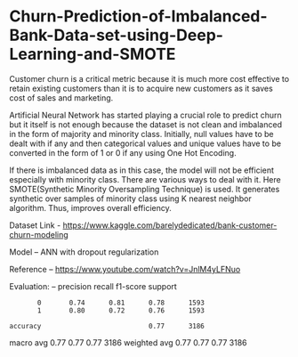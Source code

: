 # Churn-Prediction-of-Imbalanced-Bank-Data-set-using-Deep-Learning-and-SMOTE

Customer churn is a critical metric because it is much more cost effective to retain existing customers than it is to acquire new customers as it saves cost of sales and marketing.

Artificial Neural Network has started playing a crucial role to predict churn but it itself is not enough because the dataset is not clean and imbalanced in the form of majority and minority class. Initially, null values have to be dealt with if any and then categorical values and unique values have to be converted in the form of 1 or 0 if any using One Hot Encoding.

If there is imbalanced data as in this case, the model will not be efficient especially with minority class. There are various ways to deal with it. Here SMOTE(Synthetic Minority Oversampling Technique) is used. It generates synthetic over samples of minority class using K nearest neighbor algorithm. Thus, improves overall efficiency.

Dataset Link - https://www.kaggle.com/barelydedicated/bank-customer-churn-modeling

Model – ANN with dropout regularization

Reference – https://www.youtube.com/watch?v=JnlM4yLFNuo

Evaluation: –
              precision    recall  f1-score   support

           0       0.74      0.81      0.78      1593
           1       0.80      0.72      0.76      1593

    accuracy                           0.77      3186
   macro avg       0.77      0.77      0.77      3186
weighted avg       0.77      0.77      0.77      3186




